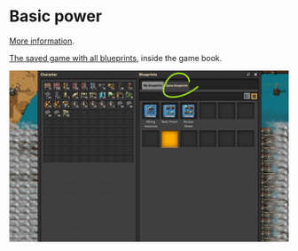 # Basic power

[More information](https://wiki.factorio.com/Power_production).

[The saved game with all blueprints](../../../website/static/saves/AwesomeFactorio%20-%20Power%20Production.zip), inside the game book.

![Blueprints in the game](../../_images/PowerProduction/PowerProduction.01.png)
